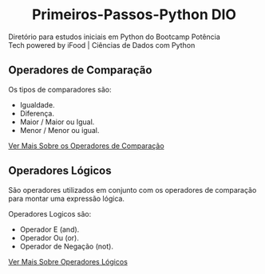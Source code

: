 <h1 align=center>Primeiros-Passos-Python DIO</h1>

 Diretório para estudos iniciais em Python do Bootcamp Potência <br> Tech powered by iFood | Ciências de Dados com Python

<h2>Operadores de Comparação</h2>

Os tipos de comparadores são:
 - Igualdade.
 - Diferença.
 - Maior / Maior ou Igual.
 - Menor / Menor ou igual.

[Ver Mais Sobre os Operadores de Comparação](https://github.com/henferreirapro/Primeiros-Passos-Python-DIO/tree/main/6%20-%20Tipos%20de%20Operadores/1-operadores-compara%C3%A7%C3%A3o)


<h2>Operadores Lógicos</h2>

São operadores utilizados em conjunto com os operadores de comparação para montar uma expressão lógica.

Operadores Logicos são:
 - Operador E (and).
 - Operador Ou (or).
 - Operador de Negação (not).

[Ver Mais Sobre Operadores Lógicos]()